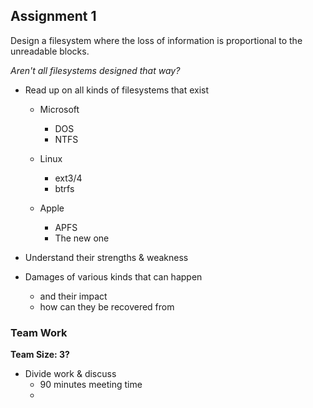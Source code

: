 
## Assignment 1

Design a filesystem where the loss of information is proportional to the unreadable blocks.

*Aren't all filesystems designed that way?*

* Read up on all kinds of filesystems that exist
    - Microsoft
        + DOS
        + NTFS

    - Linux
        + ext3/4
        + btrfs

    - Apple
        + APFS
        + The new one

* Understand their strengths & weakness

* Damages of various kinds that can happen
    - and their impact
    - how can they be recovered from

### Team Work 

**Team Size: 3?**

* Divide work & discuss
    - 90 minutes meeting time
    - 
